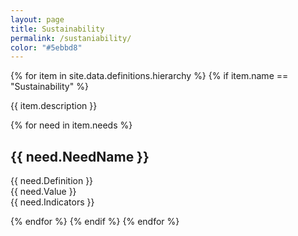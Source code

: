 ```yaml
---
layout: page
title: Sustainability
permalink: /sustaniability/
color: "#5ebbd8"
---
```


<div>
  {% for item in site.data.definitions.hierarchy %}
    {% if item.name == "Sustainability" %}
    <p>{{ item.description }}</p>
      {% for need in item.needs %}
        <h2>{{ need.NeedName }}</h2>
        <p>
            {{ need.Definition }}<br />
            {{ need.Value }}<br />
            {{ need.Indicators }}
        </p>
      {% endfor %}
    {% endif %}
  {% endfor %}
</div>
